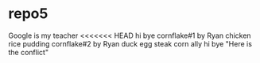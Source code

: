 # repo5

Google is my teacher
<<<<<<< HEAD
hi bye
cornflake#1 by Ryan
chicken
rice pudding
cornflake#2 by Ryan
duck egg
steak
corn ally
hi bye "Here is the conflict"
